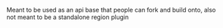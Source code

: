 Meant to be used as an api base that people can fork and build onto, also not meant to be a standalone region plugin
